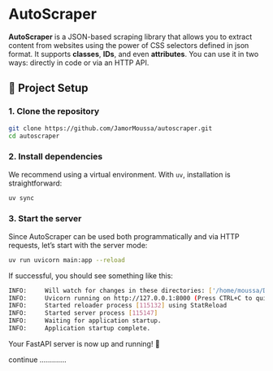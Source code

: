 # AutoScraper

**AutoScraper** is a JSON-based scraping library that allows you to extract content from websites using the power of CSS selectors defined in json format. It supports **classes**, **IDs**, and even **attributes**. You can use it in two ways: directly in code or via an HTTP API.

## 🚀 Project Setup

### 1. Clone the repository

```bash
git clone https://github.com/JamorMoussa/autoscraper.git
cd autoscraper
````

### 2. Install dependencies

We recommend using a virtual environment. With `uv`, installation is straightforward:

```bash
uv sync
```

### 3. Start the server

Since AutoScraper can be used both programmatically and via HTTP requests, let’s start with the server mode:

```bash
uv run uvicorn main:app --reload
```

If successful, you should see something like this:

```bash
INFO:     Will watch for changes in these directories: ['/home/moussa/Documents/programming/autoscraper']
INFO:     Uvicorn running on http://127.0.0.1:8000 (Press CTRL+C to quit)
INFO:     Started reloader process [115132] using StatReload
INFO:     Started server process [115147]
INFO:     Waiting for application startup.
INFO:     Application startup complete.
```

Your FastAPI server is now up and running! 🎉

continue .............
